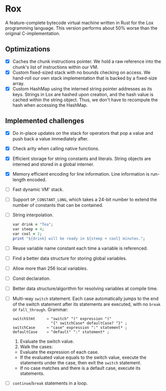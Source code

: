 # Rox

A feature-complete bytecode virtual machine written in Rust for the Lox programming language. This version performs about 50% worse than the original C-implementation.

## Optimizations

+ [x] Caches the chunk instructions pointer. We hold a raw reference into the chunk's list of instructions within our VM.
+ [x] Custom fixed-sized stack with no bounds checking on access. We hand-roll our own stack implementation that is backed by a fixed-size array.
+ [x] Custom HashMap using the interned string pointer addresses as its keys. Strings in Lox are hashed upon creation, and the hash value is cached within the string object. Thus, we don't have to recompute the hash when accessing the HashMap.

## Implemented challenges

+ [x] Do in-place updates on the stack for operators that pop a value and push back a value immediately after.
+ [x] Check arity when calling native functions.
+ [x] Efficient storage for string constants and literals. String objects are interned and stored in a global interner.
+ [x] Memory efficient encoding for line information. Line information is run-length encoded.
+ [ ] Fast dynamic VM' stack.
+ [ ] Support `OP_CONSTANT_LONG`, which takes a 24-bit number to extend the number of constants that can be contained.
+ [ ] String interpolation.
  ```ruby
  var drink = "Tea";
  var steep = 4;
  var cool = 2;
  print "${drink} will be ready in ${steep + cool} minutes.";
  ```
+ [ ] Reuse variable name constant each time a variable is referenced.
+ [ ] Find a better data structure for storing global variables.
+ [ ] Allow more than 256 local variables.
+ [ ] Const declaration.
+ [ ] Better data structure/algorithm for resolving variables at compile time.
+ [ ] Multi-way `switch` statement. Each case automatically jumps to the end of the switch statement after its statements are executed, with no `break` or `fall_through`. Grammar:
  ```
  switchStmt     → "switch" "(" expression ")"
                   "{" switchCase* defaultCase? "}" ;
  switchCase     → "case" expression ":" statement* ;
  defaultCase    → "default" ":" statement* ;
  ```
  1. Evaluate the switch value.
  2. Walk the cases:
    + Evaluate the expression of each case.
    + If the evaluated value equals to the switch value, execute the statements under the case, then exit the `switch` statement.
    + If no case matches and there is a default case, execute its statements.
+ [ ] `continue`/`break` statements in a loop.

